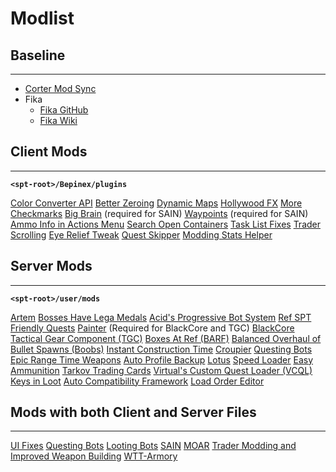 # Modlist

## Baseline

---

- [Corter Mod Sync](https://github.com/c-orter/ModSync)
- Fika
	- [Fika GitHub](https://github.com/project-fika)
	- [Fika Wiki](https://project-fika.gitbook.io/wiki)

## Client Mods

---

**`<spt-root>/Bepinex/plugins`**

[Color Converter API](https://hub.sp-tarkov.com/files/file/1509-color-converter-api/)
[Better Zeroing](https://hub.sp-tarkov.com/files/file/2654-better-zeroing/?highlight=better%20zer)
[Dynamic Maps](https://hub.sp-tarkov.com/files/file/1981-dynamic-maps/?highlight=Dynamic)
[Hollywood FX](https://hub.sp-tarkov.com/files/file/2683-hollywoodfx/?highlight=Hollywood)
[More Checkmarks](https://hub.sp-tarkov.com/files/file/1159-morecheckmarks/?highlight=more)
[Big Brain](https://hub.sp-tarkov.com/files/file/1219-bigbrain/#overview) (required for SAIN)
[Waypoints](https://hub.sp-tarkov.com/files/file/1119-waypoints-expanded-navmesh/?highlight=waypoints) (required for SAIN)
[Ammo Info in Actions Menu](https://hub.sp-tarkov.com/files/file/2757-ammo-info-in-actions-menu/?highlight=Ammo%20info)
[Search Open Containers](https://hub.sp-tarkov.com/files/file/1265-search-open-containers/?highlight=search%20open)
[Task List Fixes](https://hub.sp-tarkov.com/files/file/1114-task-list-fixes/?highlight=task%20list)
[Trader Scrolling](https://hub.sp-tarkov.com/files/file/1508-kaeno-traderscrolling/?highlight=trader)
[Eye Relief Tweak](https://hub.sp-tarkov.com/files/file/2949-eye-relief-tweak/?highlight=relief)
[Quest Skipper](https://hub.sp-tarkov.com/files/file/1861-skipper/?highlight=skipper)
[Modding Stats Helper](https://hub.sp-tarkov.com/files/file/1814-modding-stats-helper-by-wara/?highlight=modding%20st)

## Server Mods

---

**`<spt-root>/user/mods`**

[Artem](https://hub.sp-tarkov.com/files/file/1410-artem/)
[Bosses Have Lega Medals](https://hub.sp-tarkov.com/files/file/2109-bosses-have-lega-medals/?highlight=lega%20m)
[Acid's Progressive Bot System](https://hub.sp-tarkov.com/files/file/2180-apbs-acid-s-progressive-bot-system/?highlight=Acid)
[Ref SPT Friendly Quests](https://hub.sp-tarkov.com/files/file/2108-ref-spt-friendly-quests/)
[Painter](https://hub.sp-tarkov.com/files/file/1412-painter/?highlight=painter) (Required for BlackCore and TGC)
[BlackCore](https://hub.sp-tarkov.com/files/file/1345-blackcore/)
[Tactical Gear Component (TGC)](https://hub.sp-tarkov.com/files/file/1555-tactical-gear-component/)
[Boxes At Ref (BARF)](https://hub.sp-tarkov.com/files/file/2818-boxes-at-ref-barf-again/?highlight=barf)
[Balanced Overhaul of Bullet Spawns (Boobs)](https://hub.sp-tarkov.com/files/file/1339-balanced-overhaul-of-bullet-spawns-boobs/)
[Instant Construction Time](https://hub.sp-tarkov.com/files/file/2131-construction-time-instant/)
[Croupier](https://hub.sp-tarkov.com/files/file/2649-croupier-random-loadouts-flea-quicksell/)
[Questing Bots](https://hub.sp-tarkov.com/files/file/1534-questing-bots/)
[Epic Range Time Weapons](https://hub.sp-tarkov.com/files/file/1764-epic-s-all-in-one/?highlight=epic)
[Auto Profile Backup](https://hub.sp-tarkov.com/files/file/2651-event-auto-profile-backup/)
[Lotus](https://hub.sp-tarkov.com/files/file/1717-lotus/)
[Speed Loader](https://hub.sp-tarkov.com/files/file/1826-speed-loader/)
[Easy Ammunition](https://hub.sp-tarkov.com/files/file/1298-easy-ammunition/?highlight=easy)
[Tarkov Trading Cards](https://hub.sp-tarkov.com/files/file/2929-ttc-tarkov-trading-cards/)
[Virtual's Custom Quest Loader (VCQL)](https://hub.sp-tarkov.com/files/file/885-virtual-s-custom-quest-loader/)
[Keys in Loot](https://hub.sp-tarkov.com/files/file/1738-keys-in-loot-kil/)
[Auto Compatibility Framework](https://hub.sp-tarkov.com/files/file/2959-autocompatibility-framework/)
[Load Order Editor](https://hub.sp-tarkov.com/files/file/1082-loe-load-order-editor/)

## Mods with both Client and Server Files

---

[UI Fixes](https://hub.sp-tarkov.com/files/file/1860-ui-fixes/?highlight=ui)
[Questing Bots](https://hub.sp-tarkov.com/files/file/1534-questing-bots/?highlight=questing)
[Looting Bots](https://hub.sp-tarkov.com/files/file/1096-looting-bots/?highlight=looting)
[SAIN](https://hub.sp-tarkov.com/files/file/1062-sain-solarint-s-ai-modifications-full-ai-combat-system-replacement/?highlight=SAIN)
[MOAR](https://hub.sp-tarkov.com/files/file/1059-moar-bagels-ultra-lite-spawn-mod/)
[Trader Modding and Improved Weapon Building](https://hub.sp-tarkov.com/files/file/1795-trader-modding-and-improved-weapon-building/?highlight=trader)
[WTT-Armory](https://hub.sp-tarkov.com/files/file/2952-wtt-armory/)

